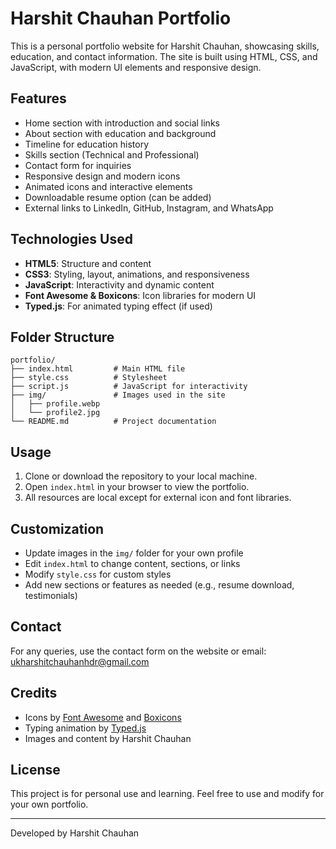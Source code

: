 # Harshit Chauhan Portfolio

This is a personal portfolio website for Harshit Chauhan, showcasing skills, education, and contact information. The site is built using HTML, CSS, and JavaScript, with modern UI elements and responsive design.

## Features
- Home section with introduction and social links
- About section with education and background
- Timeline for education history
- Skills section (Technical and Professional)
- Contact form for inquiries
- Responsive design and modern icons
- Animated icons and interactive elements
- Downloadable resume option (can be added)
- External links to LinkedIn, GitHub, Instagram, and WhatsApp

## Technologies Used
- **HTML5**: Structure and content
- **CSS3**: Styling, layout, animations, and responsiveness
- **JavaScript**: Interactivity and dynamic content
- **Font Awesome & Boxicons**: Icon libraries for modern UI
- **Typed.js**: For animated typing effect (if used)

## Folder Structure
```
portfolio/
├── index.html         # Main HTML file
├── style.css          # Stylesheet
├── script.js          # JavaScript for interactivity
├── img/               # Images used in the site
│   ├── profile.webp
│   └── profile2.jpg
└── README.md          # Project documentation
```

## Usage
1. Clone or download the repository to your local machine.
2. Open `index.html` in your browser to view the portfolio.
3. All resources are local except for external icon and font libraries.

## Customization
- Update images in the `img/` folder for your own profile
- Edit `index.html` to change content, sections, or links
- Modify `style.css` for custom styles
- Add new sections or features as needed (e.g., resume download, testimonials)

## Contact
For any queries, use the contact form on the website or email: ukharshitchauhanhdr@gmail.com

## Credits
- Icons by [Font Awesome](https://fontawesome.com/) and [Boxicons](https://boxicons.com/)
- Typing animation by [Typed.js](https://github.com/mattboldt/typed.js/)
- Images and content by Harshit Chauhan

## License
This project is for personal use and learning. Feel free to use and modify for your own portfolio.

---
Developed by Harshit Chauhan
